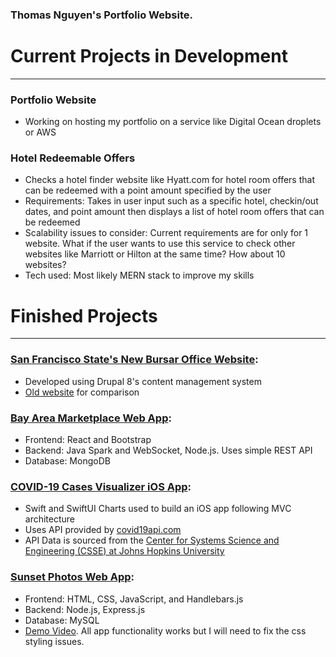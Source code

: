 ### Thomas Nguyen's Portfolio Website.

# Current Projects in Development
_________________________________
### Portfolio Website
- Working on hosting my portfolio on a service like Digital Ocean droplets or AWS 

### Hotel Redeemable Offers
- Checks a hotel finder website like Hyatt.com for hotel room offers that can be redeemed with a point amount specified by the user
- Requirements: Takes in user input such as a specific hotel, checkin/out dates, and point amount then displays a list of hotel room offers that can be redeemed 
- Scalability issues to consider: Current requirements are for only for 1 website. What if the user wants to use this service to check other websites like Marriott or Hilton at the same time? How about 10 websites?
- Tech used: Most likely MERN stack to improve my skills

# Finished Projects
___________________
### **[San Francisco State's New Bursar Office Website](https://dev-sfsu-bursar.pantheonsite.io/home):**
- Developed using Drupal 8's content management system
- [Old website](https://bursar.sfsu.edu) for comparison

### **[Bay Area Marketplace Web App](https://github.com/tnguyen372/Bay-Area-Marketplace):**
- Frontend: React and Bootstrap
- Backend: Java Spark and WebSocket, Node.js. Uses simple REST API
- Database: MongoDB 

### **[COVID-19 Cases Visualizer iOS App](https://github.com/tnguyen372/covid19-cases-visualizer):**
- Swift and SwiftUI Charts used to build an iOS app following MVC architecture
- Uses API provided by [covid19api.com](https://covid19api.com)
- API Data is sourced from the [Center for Systems Science and Engineering (CSSE) at Johns Hopkins University](https://github.com/CSSEGISandData/COVID-19)

### **[Sunset Photos Web App](https://github.com/tnguyen372/Sunset-Photos):** 
- Frontend: HTML, CSS, JavaScript, and Handlebars.js
- Backend: Node.js, Express.js
- Database: MySQL 
- [Demo Video](https://www.youtube.com/watch?v=Yx6SXT3NKZw). All app functionality works but I will need to fix the css styling issues.
